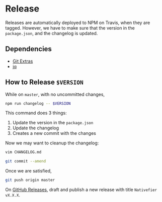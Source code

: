 # Release

Releases are automatically deployed to NPM on Travis, when they are tagged. However, we have to make sure that the version in the `package.json`, and the changelog is updated.

## Dependencies
- [Git Extras](https://github.com/tj/git-extras/blob/master/Installation.md)
- [jq](https://stedolan.github.io/jq/download/)

## How to Release `$VERSION`

While on `master`, with no uncommitted changes,

```bash
npm run changelog -- $VERSION
```

This command does 3 things:
1. Update the version in the `package.json`
2. Update the changelog
3. Creates a new commit with the changes

Now we may want to cleanup the changelog:

```bash
vim CHANGELOG.md

git commit --amend
```

Once we are satisfied,
```bash
git push origin master
```

On [GitHub Releases](https://github.com/jiahaog/nativefier/releases), draft and publish a new release with title `Nativefier vX.X.X`.

